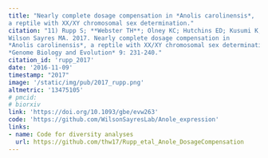 ```yaml
---
title: "Nearly complete dosage compensation in *Anolis carolinensis*,
a reptile with XX/XY chromosomal sex determination."
citation: "11) Rupp S; **Webster TH**; Olney KC; Hutchins ED; Kusumi K;
Wilson Sayres MA. 2017. Nearly complete dosage compensation in
*Anolis carolinensis*, a reptile with XX/XY chromosomal sex determination.
*Genome Biology and Evolution* 9: 231-240."
citation_id: 'rupp_2017'
date: '2016-11-09'
timestamp: "2017"
image: '/static/img/pub/2017_rupp.png'
altmetric: '13475105'
# pmcid:
# biorxiv
link: 'https://doi.org/10.1093/gbe/evw263'
code: 'https://github.com/WilsonSayresLab/Anole_expression'
links:
- name: Code for diversity analyses
  url: https://github.com/thw17/Rupp_etal_Anole_DosageCompensation
---
```


